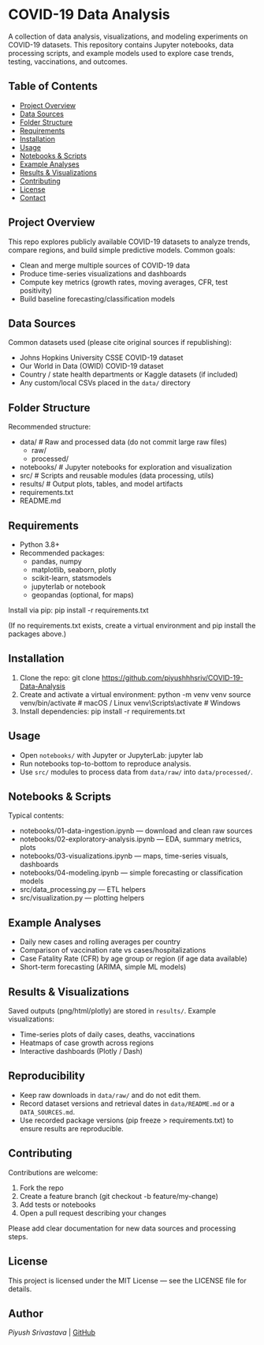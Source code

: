 # COVID-19 Data Analysis

A collection of data analysis, visualizations, and modeling experiments on COVID-19 datasets. This repository contains Jupyter notebooks, data processing scripts, and example models used to explore case trends, testing, vaccinations, and outcomes.

## Table of Contents
- [Project Overview](#project-overview)
- [Data Sources](#data-sources)
- [Folder Structure](#folder-structure)
- [Requirements](#requirements)
- [Installation](#installation)
- [Usage](#usage)
- [Notebooks & Scripts](#notebooks--scripts)
- [Example Analyses](#example-analyses)
- [Results & Visualizations](#results--visualizations)
- [Contributing](#contributing)
- [License](#license)
- [Contact](#contact)

## Project Overview
This repo explores publicly available COVID-19 datasets to analyze trends, compare regions, and build simple predictive models. Common goals:
- Clean and merge multiple sources of COVID-19 data
- Produce time-series visualizations and dashboards
- Compute key metrics (growth rates, moving averages, CFR, test positivity)
- Build baseline forecasting/classification models

## Data Sources
Common datasets used (please cite original sources if republishing):
- Johns Hopkins University CSSE COVID-19 dataset
- Our World in Data (OWID) COVID-19 dataset
- Country / state health departments or Kaggle datasets (if included)
- Any custom/local CSVs placed in the `data/` directory

## Folder Structure
Recommended structure:
- data/                  # Raw and processed data (do not commit large raw files)
  - raw/
  - processed/
- notebooks/             # Jupyter notebooks for exploration and visualization
- src/                   # Scripts and reusable modules (data processing, utils)
- results/               # Output plots, tables, and model artifacts
- requirements.txt
- README.md

## Requirements
- Python 3.8+
- Recommended packages:
  - pandas, numpy
  - matplotlib, seaborn, plotly
  - scikit-learn, statsmodels
  - jupyterlab or notebook
  - geopandas (optional, for maps)

Install via pip:
pip install -r requirements.txt

(If no requirements.txt exists, create a virtual environment and pip install the packages above.)

## Installation
1. Clone the repo:
   git clone https://github.com/piyushhhsriv/COVID-19-Data-Analysis
2. Create and activate a virtual environment:
   python -m venv venv
   source venv/bin/activate  # macOS / Linux
   venv\Scripts\activate     # Windows
3. Install dependencies:
   pip install -r requirements.txt

## Usage
- Open `notebooks/` with Jupyter or JupyterLab:
  jupyter lab
- Run notebooks top-to-bottom to reproduce analysis.
- Use `src/` modules to process data from `data/raw/` into `data/processed/`.

## Notebooks & Scripts
Typical contents:
- notebooks/01-data-ingestion.ipynb — download and clean raw sources
- notebooks/02-exploratory-analysis.ipynb — EDA, summary metrics, plots
- notebooks/03-visualizations.ipynb — maps, time-series visuals, dashboards
- notebooks/04-modeling.ipynb — simple forecasting or classification models
- src/data_processing.py — ETL helpers
- src/visualization.py — plotting helpers

## Example Analyses
- Daily new cases and rolling averages per country
- Comparison of vaccination rate vs cases/hospitalizations
- Case Fatality Rate (CFR) by age group or region (if age data available)
- Short-term forecasting (ARIMA, simple ML models)

## Results & Visualizations
Saved outputs (png/html/plotly) are stored in `results/`. Example visualizations:
- Time-series plots of daily cases, deaths, vaccinations
- Heatmaps of case growth across regions
- Interactive dashboards (Plotly / Dash)

## Reproducibility
- Keep raw downloads in `data/raw/` and do not edit them.
- Record dataset versions and retrieval dates in `data/README.md` or a `DATA_SOURCES.md`.
- Use recorded package versions (pip freeze > requirements.txt) to ensure results are reproducible.

## Contributing
Contributions are welcome:
1. Fork the repo
2. Create a feature branch (git checkout -b feature/my-change)
3. Add tests or notebooks
4. Open a pull request describing your changes

Please add clear documentation for new data sources and processing steps.

## License
This project is licensed under the MIT License — see the LICENSE file for details.

## Author

*Piyush Srivastava* | [GitHub](https://github.com/yourprofile)
